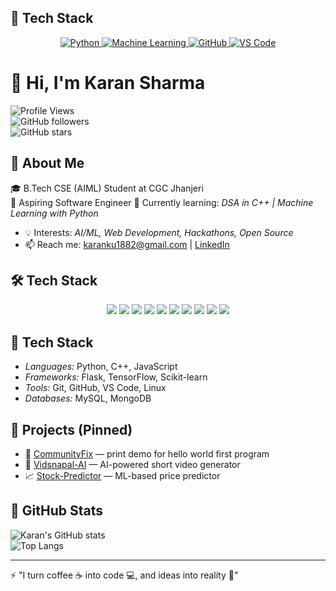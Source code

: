 ## 🚀 Tech Stack  

<p align="center">
  <a href="https://github.com/karan-sharma-aiml">
    <img src="https://img.shields.io/badge/Python-3776AB?style=for-the-badge&logo=python&logoColor=white" alt="Python"/>
  </a>
  <a href="https://github.com/karan-sharma-aiml">
    <img src="https://img.shields.io/badge/Machine_Learning-FF6F00?style=for-the-badge&logo=tensorflow&logoColor=white" alt="Machine Learning"/>
  </a>
  <a href="https://github.com/karan-sharma-aiml">
    <img src="https://img.shields.io/badge/GitHub-181717?style=for-the-badge&logo=github&logoColor=white" alt="GitHub"/>
  </a>
  <a href="https://github.com/karan-sharma-aiml">
    <img src="https://img.shields.io/badge/VS_Code-007ACC?style=for-the-badge&logo=visualstudiocode&logoColor=white" alt="VS Code"/>
  </a>
</p>

# 👋 Hi, I'm Karan Sharma  

![Profile Views](https://komarev.com/ghpvc/?username=karan-sharma-aiml&color=blue)  
![GitHub followers](https://img.shields.io/github/followers/karan-sharma-aiml?label=Followers&style=social)  
![GitHub stars](https://img.shields.io/github/stars/karan-sharma-aiml?label=Stars&style=social)

## 🔹 About Me  
 🎓 B.Tech CSE (AIML) Student at CGC Jhanjeri  
 🚀 Aspiring Software Engineer
 🌱 Currently learning: *DSA in C++ | Machine Learning with Python*  
- 💡 Interests: *AI/ML, Web Development, Hackathons, Open Source*  
- 📫 Reach me: [karanku1882@gmail.com](mailto:karanku1882@gmail.com) | [LinkedIn](https://www.linkedin.com/in/karan-sharma-167957271)

## 🛠 Tech Stack  

<p align="center">
  <!-- Languages -->
  <img src="https://img.shields.io/badge/Python-3776AB?style=for-the-badge&logo=python&logoColor=white" />
  <img src="https://img.shields.io/badge/C++-00599C?style=for-the-badge&logo=cplusplus&logoColor=white" />
  <img src="https://img.shields.io/badge/HTML5-E34F26?style=for-the-badge&logo=html5&logoColor=white" />
  <img src="https://img.shields.io/badge/CSS-1572B6?style=for-the-badge&logo=css3&logoColor=white" />

  <!-- Frameworks -->
  <img src="https://img.shields.io/badge/Flask-000000?style=for-the-badge&logo=flask&logoColor=white" />
  <img src="https://img.shields.io/badge/Scikit--Learn-F7931E?style=for-the-badge&logo=scikit-learn&logoColor=white" />
  <img src="https://img.shields.io/badge/TensorFlow-FF6F00?style=for-the-badge&logo=tensorflow&logoColor=white" />

  <!-- Tools -->
  <img src="https://img.shields.io/badge/Git-F05032?style=for-the-badge&logo=git&logoColor=white" />
  <img src="https://img.shields.io/badge/GitHub-181717?style=for-the-badge&logo=github&logoColor=white" />
  <img src="https://img.shields.io/badge/VS%20Code-007ACC?style=for-the-badge&logo=visual-studio-code&logoColor=white" />
</p>

## 🔹 Tech Stack  
- *Languages:* Python, C++, JavaScript  
- *Frameworks:* Flask, TensorFlow, Scikit-learn  
- *Tools:* Git, GitHub, VS Code, Linux  
- *Databases:* MySQL, MongoDB  

## 🔹 Projects (Pinned)  
- 🔧 [CommunityFix](https://github.com/karan-sharma-aiml/communityfix) — print demo for hello world first program  
- 🎥 [Vidsnapal-AI](https://github.com/karan-sharma-aiml/vidsnapal-ai) — AI-powered short video generator  
- 📈 [Stock-Predictor](https://github.com/karan-sharma-aiml/stock-predictor) — ML-based price predictor  

## 🔹 GitHub Stats  
![Karan's GitHub stats](https://github-readme-stats.vercel.app/api?username=karan-sharma-aiml&show_icons=true&theme=tokyonight)  
![Top Langs](https://github-readme-stats.vercel.app/api/top-langs/?username=karan-sharma-aiml&layout=compact&theme=tokyonight)  

---

⚡ "I turn coffee ☕ into code 💻, and ideas into reality 🚀"
